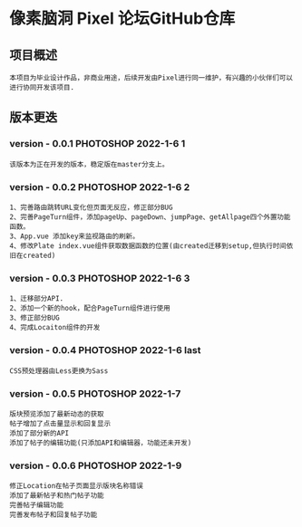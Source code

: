 # 像素脑洞 Pixel 论坛GitHub仓库

## 项目概述
    本项目为毕业设计作品，非商业用途，后续开发由Pixel进行同一维护，有兴趣的小伙伴们可以进行协同开发该项目.

## 版本更迭

### version - 0.0.1 PHOTOSHOP 2022-1-6 1
    该版本为正在开发的版本，稳定版在master分支上。
### version - 0.0.2 PHOTOSHOP 2022-1-6 2
    1、完善路由跳转URL变化但页面无反应，修正部分BUG
    2、完善PageTurn组件，添加pageUp、pageDown、jumpPage、getAllpage四个外置功能函数。
    3、App.vue 添加key来监视路由的刷新。
    4、修改Plate index.vue组件获取数据函数的位置(由created迁移到setup,但执行时间依旧在created)
### version - 0.0.3 PHOTOSHOP 2022-1-6 3
    1、迁移部分API.
    2、添加一个新的hook，配合PageTurn组件进行使用
    3、修正部分BUG
    4、完成Locaiton组件的开发
### version - 0.0.4 PHOTOSHOP 2022-1-6 last
    CSS预处理器由Less更换为Sass
### version - 0.0.5 PHOTOSHOP 2022-1-7
    版块预览添加了最新动态的获取
    帖子增加了点击量显示和回复显示
    添加了部分新的API
    添加了帖子的编辑功能(只添加API和编辑器，功能还未开发)
### version - 0.0.6 PHOTOSHOP 2022-1-9
    修正Location在帖子页面显示版块名称错误
    添加了最新帖子和热门帖子功能
    完善帖子编辑功能
    完善发布帖子和回复帖子功能

